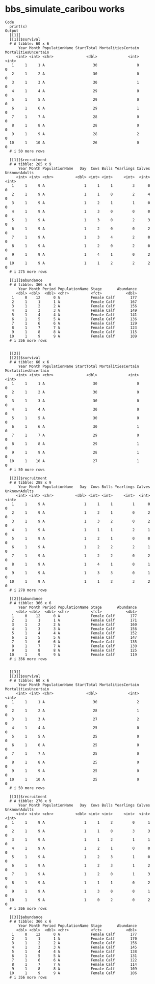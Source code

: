 # bbs_simulate_caribou works

    Code
      print(x)
    Output
      [[1]]
      [[1]]$survival
      # A tibble: 60 x 6
          Year Month PopulationName StartTotal MortalitiesCertain MortalitiesUncertain
         <int> <int> <chr>               <dbl>              <int>                <int>
       1     1     1 A                      30                  0                    0
       2     1     2 A                      30                  0                    0
       3     1     3 A                      30                  1                    0
       4     1     4 A                      29                  0                    0
       5     1     5 A                      29                  0                    0
       6     1     6 A                      29                  1                    0
       7     1     7 A                      28                  0                    0
       8     1     8 A                      28                  0                    0
       9     1     9 A                      28                  2                    0
      10     1    10 A                      26                  0                    0
      # i 50 more rows
      
      [[1]]$recruitment
      # A tibble: 285 x 9
          Year Month PopulationName   Day  Cows Bulls Yearlings Calves UnknownAdults
         <int> <int> <chr>          <dbl> <int> <int>     <int>  <int>         <int>
       1     1     9 A                  1     1     1         3      0             0
       2     1     9 A                  1     1     0         2      4             0
       3     1     9 A                  1     2     1         1      0             0
       4     1     9 A                  1     3     0         0      0             0
       5     1     9 A                  1     3     0         2      3             0
       6     1     9 A                  1     2     0         0      2             0
       7     1     9 A                  1     3     4         2      0             0
       8     1     9 A                  1     2     0         2      0             0
       9     1     9 A                  1     4     1         0      2             0
      10     1     9 A                  1     1     2         2      2             0
      # i 275 more rows
      
      [[1]]$abundance
      # A tibble: 366 x 6
          Year Month Period PopulationName Stage       Abundance
         <dbl> <dbl>  <dbl> <chr>          <fct>           <dbl>
       1     0    12      0 A              Female Calf       177
       2     1     1      1 A              Female Calf       167
       3     1     2      2 A              Female Calf       156
       4     1     3      3 A              Female Calf       149
       5     1     4      4 A              Female Calf       141
       6     1     5      5 A              Female Calf       136
       7     1     6      6 A              Female Calf       129
       8     1     7      7 A              Female Calf       123
       9     1     8      8 A              Female Calf       115
      10     1     9      9 A              Female Calf       109
      # i 356 more rows
      
      
      [[2]]
      [[2]]$survival
      # A tibble: 60 x 6
          Year Month PopulationName StartTotal MortalitiesCertain MortalitiesUncertain
         <int> <int> <chr>               <dbl>              <int>                <int>
       1     1     1 A                      30                  0                    0
       2     1     2 A                      30                  0                    0
       3     1     3 A                      30                  0                    0
       4     1     4 A                      30                  0                    0
       5     1     5 A                      30                  0                    0
       6     1     6 A                      30                  1                    0
       7     1     7 A                      29                  0                    0
       8     1     8 A                      29                  1                    0
       9     1     9 A                      28                  1                    0
      10     1    10 A                      27                  1                    0
      # i 50 more rows
      
      [[2]]$recruitment
      # A tibble: 288 x 9
          Year Month PopulationName   Day  Cows Bulls Yearlings Calves UnknownAdults
         <int> <int> <chr>          <dbl> <int> <int>     <int>  <int>         <int>
       1     1     9 A                  1     1     1         1      0             0
       2     1     9 A                  1     2     1         0      2             0
       3     1     9 A                  1     3     2         0      2             0
       4     1     9 A                  1     1     1         2      1             0
       5     1     9 A                  1     2     1         0      0             0
       6     1     9 A                  1     2     2         2      1             0
       7     1     9 A                  1     2     2         0      2             0
       8     1     9 A                  1     4     1         0      1             0
       9     1     9 A                  1     3     3         0      1             0
      10     1     9 A                  1     1     2         3      2             0
      # i 278 more rows
      
      [[2]]$abundance
      # A tibble: 366 x 6
          Year Month Period PopulationName Stage       Abundance
         <dbl> <dbl>  <dbl> <chr>          <fct>           <dbl>
       1     0    12      0 A              Female Calf       177
       2     1     1      1 A              Female Calf       171
       3     1     2      2 A              Female Calf       160
       4     1     3      3 A              Female Calf       156
       5     1     4      4 A              Female Calf       152
       6     1     5      5 A              Female Calf       147
       7     1     6      6 A              Female Calf       135
       8     1     7      7 A              Female Calf       130
       9     1     8      8 A              Female Calf       125
      10     1     9      9 A              Female Calf       119
      # i 356 more rows
      
      
      [[3]]
      [[3]]$survival
      # A tibble: 60 x 6
          Year Month PopulationName StartTotal MortalitiesCertain MortalitiesUncertain
         <int> <int> <chr>               <dbl>              <int>                <int>
       1     1     1 A                      30                  2                    0
       2     1     2 A                      28                  1                    0
       3     1     3 A                      27                  2                    0
       4     1     4 A                      25                  0                    0
       5     1     5 A                      25                  0                    0
       6     1     6 A                      25                  0                    0
       7     1     7 A                      25                  0                    0
       8     1     8 A                      25                  0                    0
       9     1     9 A                      25                  0                    0
      10     1    10 A                      25                  0                    0
      # i 50 more rows
      
      [[3]]$recruitment
      # A tibble: 276 x 9
          Year Month PopulationName   Day  Cows Bulls Yearlings Calves UnknownAdults
         <int> <int> <chr>          <dbl> <int> <int>     <int>  <int>         <int>
       1     1     9 A                  1     1     2         0      1             0
       2     1     9 A                  1     1     0         3      3             0
       3     1     9 A                  1     1     2         1      1             0
       4     1     9 A                  1     2     1         0      0             0
       5     1     9 A                  1     2     3         1      0             0
       6     1     9 A                  1     2     3         1      2             0
       7     1     9 A                  1     2     0         1      3             0
       8     1     9 A                  1     1     1         0      2             0
       9     1     9 A                  1     3     0         0      1             0
      10     1     9 A                  1     0     2         0      2             0
      # i 266 more rows
      
      [[3]]$abundance
      # A tibble: 366 x 6
          Year Month Period PopulationName Stage       Abundance
         <dbl> <dbl>  <dbl> <chr>          <fct>           <dbl>
       1     0    12      0 A              Female Calf       177
       2     1     1      1 A              Female Calf       170
       3     1     2      2 A              Female Calf       156
       4     1     3      3 A              Female Calf       145
       5     1     4      4 A              Female Calf       138
       6     1     5      5 A              Female Calf       131
       7     1     6      6 A              Female Calf       122
       8     1     7      7 A              Female Calf       114
       9     1     8      8 A              Female Calf       109
      10     1     9      9 A              Female Calf       106
      # i 356 more rows
      
      

